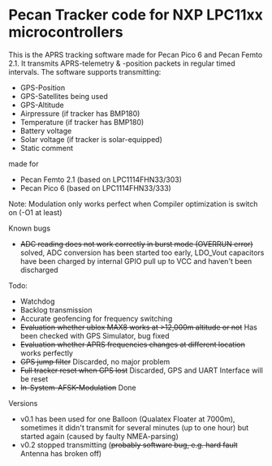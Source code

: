 Pecan Tracker code for NXP LPC11xx microcontrollers
===================================================

This is the APRS tracking software made for Pecan Pico 6 and Pecan Femto 2.1. It transmits APRS-telemetry & -position packets in regular timed intervals. The software supports transmitting:
- GPS-Position
- GPS-Satellites being used
- GPS-Altitude
- Airpressure (if tracker has BMP180)
- Temperature (if tracker has BMP180)
- Battery voltage
- Solar voltage (if tracker is solar-equipped)
- Static comment

made for
  * Pecan Femto 2.1 (based on LPC1114FHN33/303)
  * Pecan Pico 6 (based on LPC1114FHN33/333)

Note: Modulation only works perfect when Compiler optimization is switch on (-O1 at least)

Known bugs
  * ~~ADC reading does not work correctly in burst mode (OVERRUN error)~~ solved, ADC conversion has been started too early, LDO_Vout capacitors have been charged by internal GPIO pull up to VCC and haven't been discharged

Todo:
  * Watchdog
  * Backlog transmission
  * Accurate geofencing for frequency switching
  * ~~Evaluation whether ublox MAX8 works at >12,000m altitude or not~~ Has been checked with GPS Simulator, bug fixed
  * ~~Evaluation whether APRS frequencies changes at different location~~ works perfectly
  * ~~GPS jump filter~~ Discarded, no major problem
  * ~~Full tracker reset when GPS lost~~ Discarded, GPS and UART Interface will be reset
  * ~~In-System-AFSK-Modulation~~ Done

Versions
  * v0.1 has been used for one Balloon (Qualatex Floater at 7000m), sometimes it didn't transmit for several minutes (up to one hour) but started again (caused by faulty NMEA-parsing)
  * v0.2 stopped transmitting (~~probably software bug, e.g. hard fault~~ Antenna has broken off)
